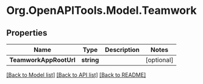 
# Org.OpenAPITools.Model.Teamwork

## Properties

Name | Type | Description | Notes
------------ | ------------- | ------------- | -------------
**TeamworkAppRootUrl** | **string** |  | [optional] 

[[Back to Model list]](../README.md#documentation-for-models)
[[Back to API list]](../README.md#documentation-for-api-endpoints)
[[Back to README]](../README.md)

